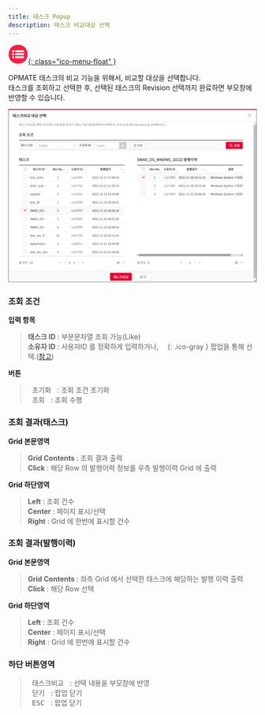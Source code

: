 ```yaml
---
title: 태스크 Popup
description: 태스크 비교대상 선택
---
```


<link rel="stylesheet" type="text/css" href="css/opme.css">

<!-- Defined -->
[popup-task-hst]: img/popup-task-hst.png
[ico-search]: img/icon/ico-search.png
[popup-user]: popupuser.md

<!-- Floating Menu -->
[menu]: index.html "목차"
[ico-menu]: img/icon/ico-menu.png
[![목차][ico-menu]{: class="ico-menu-float" }][menu]


OPMATE 태스크의 비교 기능을 위해서, 비교할 대상을 선택합니다.  
태스크를 조회하고 선택한 후, 선택된 태스크의 Revision 선택까지 완료하면 부모창에 반영할 수 있습니다.


![태스크비교대상선택][popup-task-hst]

### **조회 조건**

**입력 항목**

> **태스크 ID** : 부분문자열 조회 가능(Like)  
> **소유자 ID** : 사용자ID 를 정확하게 입력하거나, ![소유자 조회][ico-search]{: .ico-gray } 팝업을 통해 선택.([참고][popup-user])  

**버튼**

> <kbd class="btn-gray">&nbsp;초기화&nbsp;</kbd> : 조회 조건 초기화  
> <kbd class="btn-red">&nbsp;조회&nbsp;</kbd> : 조회 수행  
 
### **조회 결과(태스크)**

**Grid 본문영역**

> **Grid Contents** : 조회 결과 출력  
> **Click** : 해당 Row 의 발행이력 정보를 우측 발행이력 Grid 에 출력  
 
**Grid 하단영역**

> **Left** : 조회 건수  
> **Center** : 페이지 표시/선택  
> **Right** : Grid 에 한번에 표시할 건수  

### **조회 결과(발행이력)**

**Grid 본문영역**

> **Grid Contents** : 좌측 Grid 에서 선택한 태스크에 해당하는 발행 이력 출력  
> **Click** : 해당 Row 선택  

**Grid 하단영역**

> **Left** : 조회 건수  
> **Center** : 페이지 표시/선택  
> **Right** : Grid 에 한번에 표시할 건수  

### **하단 버튼영역**

> <kbd class="btn-red">&nbsp;태스크비교&nbsp;</kbd> : 선택 내용을 부모창에 반영  
> <kbd class="btn-gray">&nbsp;닫기&nbsp;</kbd> : 팝업 닫기  
> <kbd class="btn-gray">&nbsp;ESC&nbsp;</kbd> : 팝업 닫기  
 